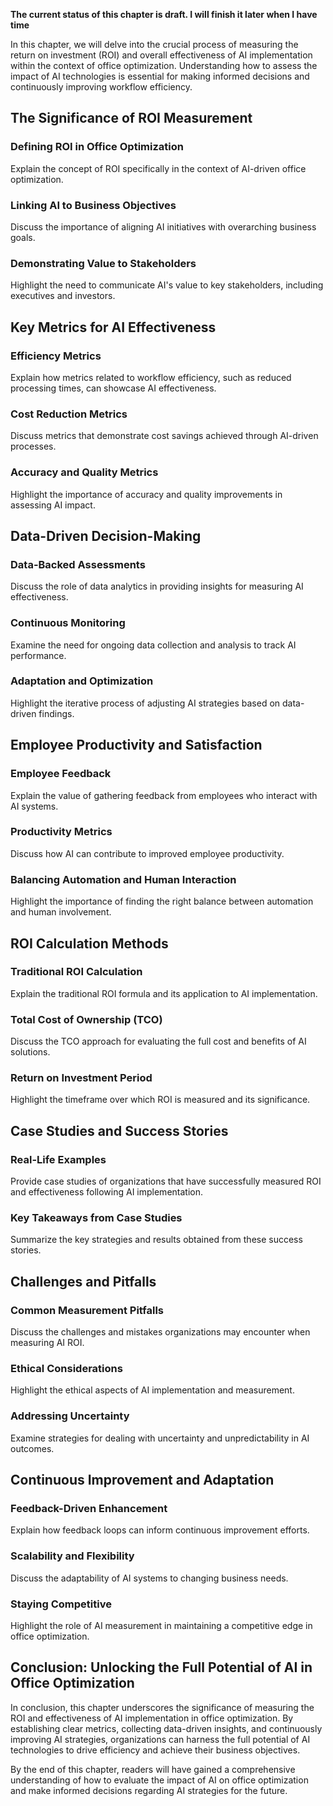 **The current status of this chapter is draft. I will finish it later when I have time**

In this chapter, we will delve into the crucial process of measuring the return on investment (ROI) and overall effectiveness of AI implementation within the context of office optimization. Understanding how to assess the impact of AI technologies is essential for making informed decisions and continuously improving workflow efficiency.

The Significance of ROI Measurement
-----------------------------------

### Defining ROI in Office Optimization

Explain the concept of ROI specifically in the context of AI-driven office optimization.

### Linking AI to Business Objectives

Discuss the importance of aligning AI initiatives with overarching business goals.

### Demonstrating Value to Stakeholders

Highlight the need to communicate AI's value to key stakeholders, including executives and investors.

Key Metrics for AI Effectiveness
--------------------------------

### Efficiency Metrics

Explain how metrics related to workflow efficiency, such as reduced processing times, can showcase AI effectiveness.

### Cost Reduction Metrics

Discuss metrics that demonstrate cost savings achieved through AI-driven processes.

### Accuracy and Quality Metrics

Highlight the importance of accuracy and quality improvements in assessing AI impact.

Data-Driven Decision-Making
---------------------------

### Data-Backed Assessments

Discuss the role of data analytics in providing insights for measuring AI effectiveness.

### Continuous Monitoring

Examine the need for ongoing data collection and analysis to track AI performance.

### Adaptation and Optimization

Highlight the iterative process of adjusting AI strategies based on data-driven findings.

Employee Productivity and Satisfaction
--------------------------------------

### Employee Feedback

Explain the value of gathering feedback from employees who interact with AI systems.

### Productivity Metrics

Discuss how AI can contribute to improved employee productivity.

### Balancing Automation and Human Interaction

Highlight the importance of finding the right balance between automation and human involvement.

ROI Calculation Methods
-----------------------

### Traditional ROI Calculation

Explain the traditional ROI formula and its application to AI implementation.

### Total Cost of Ownership (TCO)

Discuss the TCO approach for evaluating the full cost and benefits of AI solutions.

### Return on Investment Period

Highlight the timeframe over which ROI is measured and its significance.

Case Studies and Success Stories
--------------------------------

### Real-Life Examples

Provide case studies of organizations that have successfully measured ROI and effectiveness following AI implementation.

### Key Takeaways from Case Studies

Summarize the key strategies and results obtained from these success stories.

Challenges and Pitfalls
-----------------------

### Common Measurement Pitfalls

Discuss the challenges and mistakes organizations may encounter when measuring AI ROI.

### Ethical Considerations

Highlight the ethical aspects of AI implementation and measurement.

### Addressing Uncertainty

Examine strategies for dealing with uncertainty and unpredictability in AI outcomes.

Continuous Improvement and Adaptation
-------------------------------------

### Feedback-Driven Enhancement

Explain how feedback loops can inform continuous improvement efforts.

### Scalability and Flexibility

Discuss the adaptability of AI systems to changing business needs.

### Staying Competitive

Highlight the role of AI measurement in maintaining a competitive edge in office optimization.

Conclusion: Unlocking the Full Potential of AI in Office Optimization
---------------------------------------------------------------------

In conclusion, this chapter underscores the significance of measuring the ROI and effectiveness of AI implementation in office optimization. By establishing clear metrics, collecting data-driven insights, and continuously improving AI strategies, organizations can harness the full potential of AI technologies to drive efficiency and achieve their business objectives.

By the end of this chapter, readers will have gained a comprehensive understanding of how to evaluate the impact of AI on office optimization and make informed decisions regarding AI strategies for the future.
